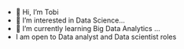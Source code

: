 - 👋 Hi, I’m Tobi
- 👀 I’m interested in Data Science...
- 🌱 I’m currently learning Big Data Analytics ...
- I am open to Data analyst and Data scientist roles 

<!---
Tobidx/Tobidx is a ✨ special ✨ repository because its `README.md` (this file) appears on your GitHub profile.
You can click the Preview link to take a look at your changes.
--->
